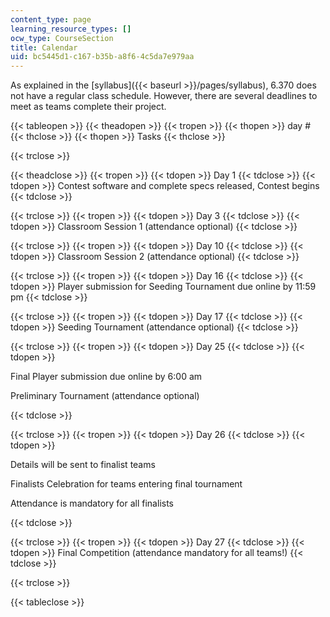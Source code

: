 ```yaml
---
content_type: page
learning_resource_types: []
ocw_type: CourseSection
title: Calendar
uid: bc5445d1-c167-b35b-a8f6-4c5da7e979aa
---
```


As explained in the [syllabus]({{< baseurl >}}/pages/syllabus), 6.370 does not have a regular class schedule. However, there are several deadlines to meet as teams complete their project.

{{< tableopen >}}
{{< theadopen >}}
{{< tropen >}}
{{< thopen >}}
day # 
{{< thclose >}}
{{< thopen >}}
Tasks
{{< thclose >}}

{{< trclose >}}

{{< theadclose >}}
{{< tropen >}}
{{< tdopen >}}
Day 1
{{< tdclose >}}
{{< tdopen >}}
Contest software and complete specs released, Contest begins
{{< tdclose >}}

{{< trclose >}}
{{< tropen >}}
{{< tdopen >}}
Day 3
{{< tdclose >}}
{{< tdopen >}}
Classroom Session 1 (attendance optional)
{{< tdclose >}}

{{< trclose >}}
{{< tropen >}}
{{< tdopen >}}
Day 10
{{< tdclose >}}
{{< tdopen >}}
Classroom Session 2 (attendance optional)
{{< tdclose >}}

{{< trclose >}}
{{< tropen >}}
{{< tdopen >}}
Day 16
{{< tdclose >}}
{{< tdopen >}}
Player submission for Seeding Tournament due online by 11:59 pm
{{< tdclose >}}

{{< trclose >}}
{{< tropen >}}
{{< tdopen >}}
Day 17
{{< tdclose >}}
{{< tdopen >}}
Seeding Tournament (attendance optional)
{{< tdclose >}}

{{< trclose >}}
{{< tropen >}}
{{< tdopen >}}
Day 25
{{< tdclose >}}
{{< tdopen >}}


Final Player submission due online by 6:00 am

Preliminary Tournament (attendance optional)


{{< tdclose >}}

{{< trclose >}}
{{< tropen >}}
{{< tdopen >}}
Day 26
{{< tdclose >}}
{{< tdopen >}}


Details will be sent to finalist teams

Finalists Celebration for teams entering final tournament

Attendance is mandatory for all finalists


{{< tdclose >}}

{{< trclose >}}
{{< tropen >}}
{{< tdopen >}}
Day 27
{{< tdclose >}}
{{< tdopen >}}
Final Competition (attendance mandatory for all teams!)
{{< tdclose >}}

{{< trclose >}}

{{< tableclose >}}